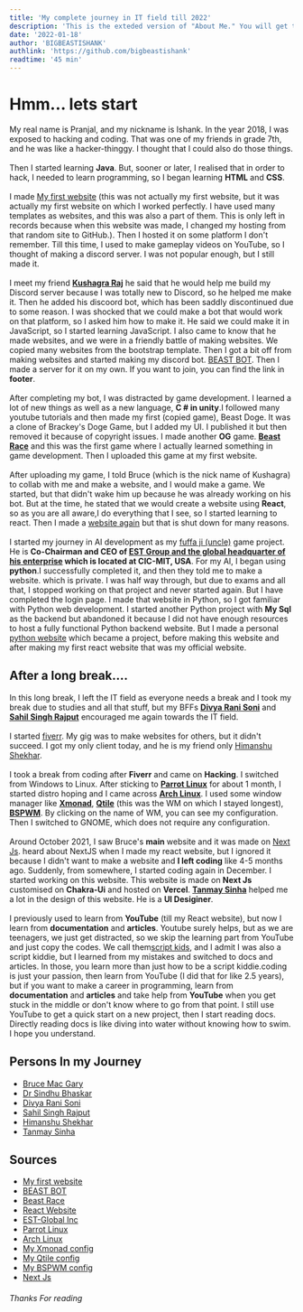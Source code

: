```yaml
---
title: 'My complete journey in IT field till 2022'
description: 'This is the exteded version of "About Me." You will get to know every single detail about my IT field journey till 2022'
date: '2022-01-18'
author: 'BIGBEASTISHANK'
authlink: 'https://github.com/bigbeastishank'
readtime: '45 min'
---
```


# Hmm... lets start

My real name is Pranjal, and my nickname is Ishank. In the year 2018, I was exposed to hacking and coding. That was one of my friends in grade 7th, and he was like a hacker-thinggy. I thought that I could also do those things.
\
\
Then I started learning **Java**. But, sooner or later, I realised that in order to hack, I needed to learn programming, so I began learning **HTML** and **CSS**.
\
\
I made [My first website](https://bigbeastishank.github.io/Website-first-try/) (this was not actually my first website, but it was actually my first website on which I worked perfectly. I have used many templates as websites, and this was also a part of them. This is only left in records because when this website was made, I changed my hosting from that random site to GitHub.). Then I hosted it on some platform I don't remember. Till this time, I used to make gameplay videos on YouTube, so I thought of making a discord server. I was not popular enough, but I still made it.
\
\
I meet my friend **[Kushagra Raj](https://kushagraraj.me)** he said that he would help me build my Discord server because I was totally new to Discord, so he helped me make it. Then he added his discoord bot, which has been saddly discontinued due to some reason. I was shocked that we could make a bot that would work on that platform, so I asked him how to make it. He said we could make it in JavaScript, so I started learning JavaScript. I also came to know that he made websites, and we were in a friendly battle of making websites. We copied many websites from the bootstrap template. Then I got a bit off from making websites and started making my discord bot. [BEAST BOT](https://top.gg/bot/709984874924081174). Then I made a server for it on my own. If you want to join, you can find the link in **footer**.
\
\
After completing my bot, I was distracted by game development. I learned a lot of new things as well as a new language, **C # in unity**.I followed many youtube tutorials and then made my first (copied game), Beast Doge. It was a clone of Brackey's Doge Game, but I added my UI. I published it but then removed it because of copyright issues. I made another **OG** game. **[Beast Race](https://github.com/BIGBEASTISHANK/Beast-Race)** and this was the first game where I actually learned something in game development. Then I uploaded this game at my first website.
\
\
After uploading my game, I told Bruce (which is the nick name of Kushagra) to collab with me and make a website, and I would make a game. We started, but that didn't wake him up because he was already working on his bot. But at the time, he stated that we would create a website using **React**, so as you are all aware,I do everything that I see, so I started learning to react. Then I made a [website again](https://github.com/bigbeastishank.github.io) but that is shut down for many reasons.
\
\
I started my journey in AI development as my [fuffa ji (uncle)](https://twitter.com/sinrkb) game project. He is **Co-Chairman and CEO of [EST Group and the global headquarter of his enterprise](https://www.estglobalinc.com/) which is located at CIC-MIT, USA**. For my AI, I began using **python**.I successfully completed it, and then they told me to make a website. which is private. I was half way through, but due to exams and all that, I stopped working on that project and never started again. But I have completed the login page. I made that website in Python, so I got familiar with Python web development. I started another Python project with **My Sql** as the backend but abandoned it because I did not have enough resources to host a fully functional Python backend website. But I made a personal [python website](https://bigbeastishank.herokuapp.com) which became a project, before making this website and after making my first react website that was my official website.

## After a long break....

In this long break, I left the IT field as everyone needs a break and I took my break due to studies and all that stuff, but my BFFs **[Divya Rani Soni](https://instagram.com/divyarani9464)** and **[Sahil Singh Rajput](https://www.instagram.com/_sahil__singh__rajput_/)** encouraged me again towards the IT field.
\
\
I started [fiverr](https://fiverr.com/bigbeastishank). My gig was to make websites for others, but it didn't succeed. I got my only client today, and he is my friend only [Himanshu Shekhar](https://www.instagram.com/himanxhhu/).
\
\
I took a break from coding after **Fiverr** and came on **Hacking**. I switched from Windows to Linux. After sticking to **[Parrot Linux](https://parrotsec.org)** for about 1 month, I started distro hoping and I came across **[Arch Linux](https://archlinux.org)**. I used some window manager like **[Xmonad](https://github.com/BIGBEASTISHANK/xmonad-dotfiles-1.0)**, **[Qtile](https://github.com/BIGBEASTISHANK/qtile-dotfiles-3.0)** (this was the WM on which I stayed longest), **[BSPWM](https://github.com/BIGBEASTISHANK/bspwm-dotfiles-1.0)**. By clicking on the name of WM, you can see my configuration. Then I switched to GNOME, which does not require any configuration.
\
\
Around October 2021, I saw Bruce's **main** website and it was made on [Next Js](https://nextjs.org). heard about NextJS when I made my react website, but I ignored it because I didn't want to make a website and **I left coding** like 4-5 months ago. Suddenly, from somewhere, I started coding again in December. I started working on this website. This website is made on **Next Js** customised on **Chakra-Ui** and hosted on **Vercel**. **[Tanmay Sinha](https://github.com/tanmaysinha14)** helped me a lot in the design of this website. He is a **UI Desiginer**.
\
\
I previously used to learn from **YouTube** (till my React website), but now I learn from **documentation** and **articles**. Youtube surely helps, but as we are teenagers, we just get distracted, so we skip the learning part from YouTube and just copy the codes. We call them[script kids](https://en.wikipedia.org/wiki/Script_kiddie), and I admit I was also a script kiddie, but I learned from my mistakes and switched to docs and articles. In those, you learn more than just how to be a script kiddie.coding is just your passion, then learn from YouTube (I did that for like 2.5 years), but if you want to make a career in programming, learn from **documentation** and **articles** and take help from **YouTube** when you get stuck in the middle or don't know where to go from that point. I still use YouTube to get a quick start on a new project, then I start reading docs. Directly reading docs is like diving into water without knowing how to swim. I hope you understand.

## Persons In my Journey

- [Bruce Mac Gary](https://kushagraraj.me)
- [Dr Sindhu Bhaskar](https://twitter.com/sinrkb)
- [Divya Rani Soni](https://instagram.com/divyarani9464)
- [Sahil Singh Rajput](https://www.instagram.com/_sahil__singh__rajput_/)
- [Himanshu Shekhar](https://www.instagram.com/himanxhhu/)
- [Tanmay Sinha](https://github.com/tanmaysinha14)

## Sources

- [My first website](https://bigbeastishank.github.io/Website-first-try/)
- [BEAST BOT](https://top.gg/bot/709984874924081174)
- [Beast Race](https://github.com/BIGBEASTISHANK/Beast-Race)
- [React Website](https://github.com/bigbeastishank.github.io)
- [EST-Global Inc](https://www.estglobalinc.com/)
- [Parrot Linux](https://parrotsec.org)
- [Arch Linux](https://archlinux.org)
- [My Xmonad config](https://github.com/BIGBEASTISHANK/xmonad-dotfiles-1.0)
- [My Qtile config](https://github.com/BIGBEASTISHANK/qtile-dotfiles-3.0)
- [My BSPWM config](https://github.com/BIGBEASTISHANK/bspwm-dotfiles-1.0)
- [Next Js](https://nextjs.org)

###### Thanks For reading
